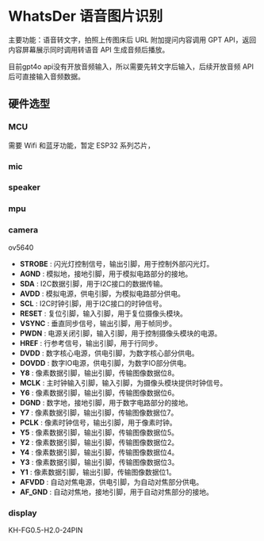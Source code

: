 # WhatsDer 语音图片识别

主要功能：语音转文字，拍照上传图床后 URL 附加提问内容调用 GPT API，返回内容屏幕展示同时调用转语音 API 生成音频后播放。

目前gpt4o api没有开放音频输入，所以需要先转文字后输入，后续开放音频 API 后可直接输入音频数据。

## 硬件选型

### MCU

需要 Wifi 和蓝牙功能，暂定 ESP32 系列芯片，

### mic

### speaker

### mpu

### camera

ov5640

* **STROBE** : 闪光灯控制信号，输出引脚，用于控制外部闪光灯。
* **AGND** : 模拟地，接地引脚，用于模拟电路部分的接地。
* **SDA** : I2C数据引脚，用于I2C接口的数据传输。
* **AVDD** : 模拟电源，供电引脚，为模拟电路部分供电。
* **SCL** : I2C时钟引脚，用于I2C接口的时钟信号。
* **RESET** : 复位引脚，输入引脚，用于复位摄像头模块。
* **VSYNC** : 垂直同步信号，输出引脚，用于帧同步。
* **PWDN** : 电源关闭引脚，输入引脚，用于控制摄像头模块的电源。
* **HREF** : 行参考信号，输出引脚，用于行同步。
* **DVDD** : 数字核心电源，供电引脚，为数字核心部分供电。
* **DOVDD** : 数字IO电源，供电引脚，为数字IO部分供电。
* **Y8** : 像素数据引脚，输出引脚，传输图像数据位8。
* **MCLK** : 主时钟输入引脚，输入引脚，为摄像头模块提供时钟信号。
* **Y6** : 像素数据引脚，输出引脚，传输图像数据位6。
* **DGND** : 数字地，接地引脚，用于数字电路部分的接地。
* **Y7** : 像素数据引脚，输出引脚，传输图像数据位7。
* **PCLK** : 像素时钟信号，输出引脚，用于像素时钟。
* **Y5** : 像素数据引脚，输出引脚，传输图像数据位5。
* **Y2** : 像素数据引脚，输出引脚，传输图像数据位2。
* **Y4** : 像素数据引脚，输出引脚，传输图像数据位4。
* **Y3** : 像素数据引脚，输出引脚，传输图像数据位3。
* **Y1** : 像素数据引脚，输出引脚，传输图像数据位1。
* **AFVDD** : 自动对焦电源，供电引脚，为自动对焦部分供电。
* **AF_GND** : 自动对焦地，接地引脚，用于自动对焦部分的接地。

### display

KH-FG0.5-H2.0-24PIN

